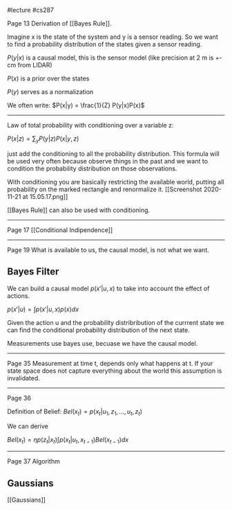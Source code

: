 #lecture 
#cs287 

Page 13
Derivation of [[Bayes Rule]]. 

Imagine x is the state of the system and y is a sensor reading. So we want to find a probability distribution of the states given a sensor reading. 

$P(y|x)$ is a causal model, this is the sensor model (like precision at 2 m is +- cm from LIDAR)

$P(x)$ is a prior over the states

$P(y)$ serves as a normalization 

We often write:
$P(x|y) = \frac{1}{Z} P(y|x)P(x)$

---
Law of total probability with conditioning over a variable z:

$P(x|z) = \sum_y P(y|z)P(x|y, z)$

just add the conditioning to all the probability distribution. This formula will be used very often because observe things in the past and we want to condition the probability distribution on those observations. 

With conditioning you are basically restricting the available world, putting all probability on the marked rectangle and renormalize it. 
[[Screenshot 2020-11-21 at 15.05.17.png]]

[[Bayes Rule]] can also be used with conditioning. 

---
Page 17
[[Conditional Indipendence]]

---
Page 19
What is available to us, the causal model, is not what we want. 


## Bayes Filter 

We can build a causal model $p(x'|u, x)$ to take into account the effect of actions. 

$p(x'|u) = \int p(x'|u,x)p(x) dx$

 Given the action u and the  probability distribribution of the currrent state we can find the conditional probability distribution of the next state. 
 
 Measurements use bayes use, becuase we have the causal model. 
 
---
Page 35
Measurement at time t, depends only what happens at t. If your state space does not capture everything about the world this assumption is invalidated. 
 

 ---
 Page 36
 
 Definition of Belief:
 $Bel(x_t) = p(x_t|u_1, z_1, ..., u_t, z_t)$
 
 We can derive
 
 $Bel(x_t) = \eta p(z_t|x_t) \int p(x_t|u_t, x_{t -1}) Bel(x_{t-1}) dx$
 
 ---
 Page 37
 Algorithm 
 
 ## Gaussians
 [[Gaussians]]